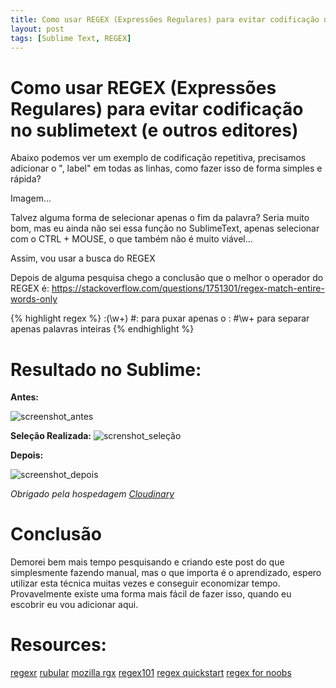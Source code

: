 ```yaml
---
title: Como usar REGEX (Expressões Regulares) para evitar codificação no Sublime Text (e outros editores)
layout: post
tags: [Sublime Text, REGEX]
---
```

# Como usar REGEX (Expressões Regulares) para evitar codificação no sublimetext (e outros editores)

Abaixo podemos ver um exemplo de codificação repetitiva, precisamos adicionar o ", label" em todas as linhas, como fazer isso de forma simples e rápida?

Imagem...

Talvez alguma forma de selecionar apenas o fim da palavra? Seria muito bom, mas eu ainda não sei essa função no SublimeText, apenas selecionar com o CTRL + MOUSE, o que também não é muito viável...

Assim, vou usar a busca do REGEX

Depois de alguma pesquisa chego a conclusão que o melhor o operador do REGEX é:
https://stackoverflow.com/questions/1751301/regex-match-entire-words-only

{% highlight regex %}
  \:(\w+)
  #\: para puxar apenas o :
  #\w+ para separar apenas palavras inteiras
{% endhighlight %}

# Resultado no Sublime:
**Antes:**


![screenshot_antes](https://res.cloudinary.com/lztec/image/upload/v1586463469/regex2_toyugj.png)


**Seleção Realizada:**
![screnshot_seleção](https://res.cloudinary.com/lztec/image/upload/v1586463469/regex_fwq6zh.png)


**Depois:**

![screenshot_depois](https://res.cloudinary.com/lztec/image/upload/v1586463469/regex1_eje7gj.png)


_Obrigado pela hospedagem [Cloudinary](https://cloudinary.com/)_

# Conclusão
Demorei bem mais tempo pesquisando e criando este post do que simplesmente fazendo manual, mas o que importa é o aprendizado, espero utilizar esta técnica muitas vezes e conseguir economizar tempo. Provavelmente existe uma forma mais fácil de fazer isso, quando eu escobrir eu vou adicionar aqui.

# Resources:
[regexr](https://regexr.com/)
[rubular](https://rubular.com/)
[mozilla rgx](https://developer.mozilla.org/pt-BR/docs/Web/JavaScript/Guide/Regular_Expressions)
[regex101](https://regex101.com/)
[regex quickstart](https://www.rexegg.com/regex-quickstart.html)
[regex for noobs](https://www.janmeppe.com/blog/regex-for-noobs/)
